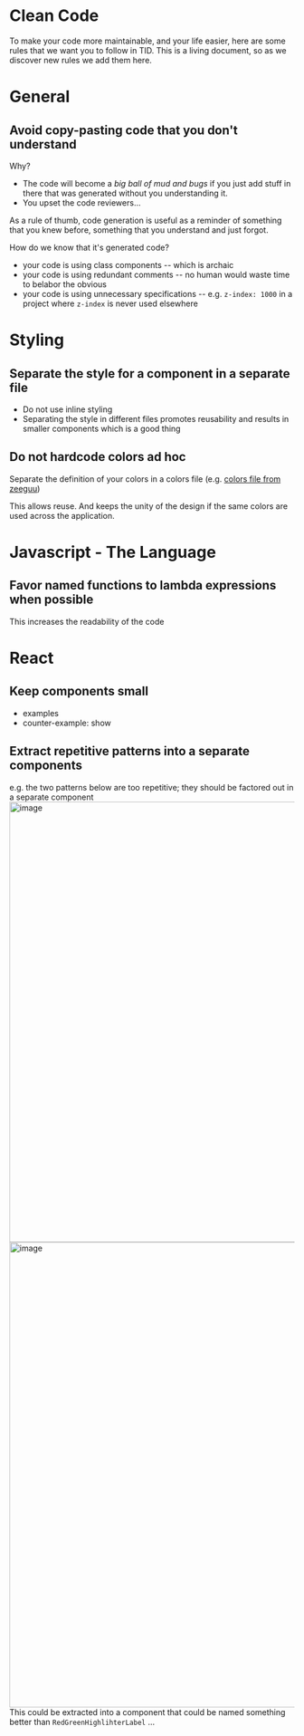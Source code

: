 # Clean Code

To make your code more maintainable, and your life easier, here are some rules that we want you to follow in TID. This is a living document, so as we discover new rules we add them here.

# General

## Avoid copy-pasting code that you don't understand

Why?

- The code will become a _big ball of mud and bugs_ if you just add stuff in there that was generated without you understanding it.
- You upset the code reviewers...

As a rule of thumb, code generation is useful as a reminder of something that you knew before, something that you understand and just forgot.

How do we know that it's generated code?

- your code is using class components -- which is archaic
- your code is using redundant comments -- no human would waste time to belabor the obvious
- your code is using unnecessary specifications -- e.g. `z-index: 1000` in a project where `z-index` is never used elsewhere

# Styling

## Separate the style for a component in a separate file

- Do not use inline styling
- Separating the style in different files promotes reusability and results in smaller components which is a good thing

## Do not hardcode colors ad hoc

Separate the definition of your colors in a colors file (e.g. [colors file from zeeguu](https://github.com/zeeguu/web/blob/master/src/components/colors.js))

This allows reuse. And keeps the unity of the design if the same colors are used across the application.

# Javascript - The Language

## Favor named functions to lambda expressions when possible

This increases the readability of the code

# React

## Keep components small

- examples
- counter-example: show

## Extract repetitive patterns into a separate components

e.g. the two patterns below are too repetitive; they should be factored out in a separate component
<img width="778" alt="image" src="https://github.com/user-attachments/assets/c0417216-c537-474b-b64e-9c039a2f86e6">
<img width="822" alt="image" src="https://github.com/user-attachments/assets/85b15686-71c7-4dcd-9203-36a6877634e4">
This could be extracted into a component that could be named something better than `RedGreenHighlihterLabel` ...

